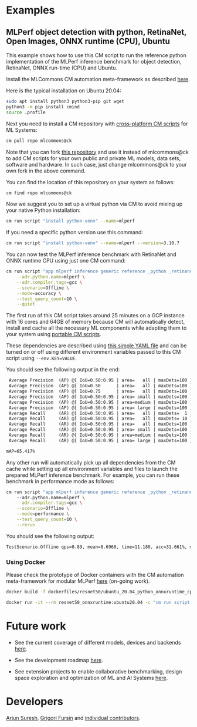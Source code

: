 # Examples

## MLPerf object detection with python, RetinaNet, Open Images, ONNX runtime (CPU), Ubuntu

This example shows how to use this CM script to run the reference python implementation 
of the MLPerf inference benchmark for object detection, RetinaNet, ONNX run-time (CPU) and Ubuntu.

Install the MLCommons CM automation meta-framework as described [here]( https://github.com/mlcommons/ck/blob/master/cm/docs/installation.md ).

Here is the typical installation on Ubuntu 20.04:

```bash
sudo apt install python3 python3-pip git wget
python3 -m pip install cmind
source .profile
```

Next you need to install a CM repository with [cross-platform CM scripts](https://github.com/mlcommons/ck/tree/master/cm-mlops/script) for ML Systems:

```bash
cm pull repo mlcommons@ck
```

Note that you can fork [this repository](https://github.com/mlcommons/ck) and use it instead of mlcommons@ck 
to add CM scripts for your own public and private ML models, data sets, software and hardware.
In such case, just change mlcommons@ck to your own fork in the above command.

You can find the location of this repository on your system as follows:
```bash
cm find repo mlcommons@ck
```

Now we suggest you to set up a virtual python via CM to avoid mixing up your native Python installation:
```bash
cm run script "install python-venv" --name=mlperf
```

If you need a specific python version use this command:
```bash
cm run script "install python-venv" --name=mlperf --version=3.10.7
```

You can now test the MLPerf inference benchmark with RetinaNet and ONNX runtime CPU using just one CM command:

```bash
cm run script "app mlperf inference generic reference _python _retinanet _onnxruntime _cpu" \
    --adr.python.name=mlperf \
    --adr.compiler.tags=gcc \
    --scenario=Offline \
    --mode=accuracy \
    --test_query_count=10 \
    --quiet
```

The first run of this CM script takes around 25 minutes on a GCP instance with 16 cores and 64GB of memory because
CM will automatically detect, install and cache all the necessary ML components 
while adapting them to your system using [portable CM scripts](https://github.com/mlcommons/ck/tree/master/cm-mlops/script).

These dependencies are described using [this simple YAML file](https://github.com/octoml/ck/blob/master/cm-mlops/script/app-mlperf-inference-reference/_cm.yaml#L57)
and can be turned on or off using different environment variables passed to this CM script using `--env.KEY=VALUE`.

You should see the following output in the end:
```txt
 Average Precision  (AP) @[ IoU=0.50:0.95 | area=   all | maxDets=100 ] = 0.654
 Average Precision  (AP) @[ IoU=0.50      | area=   all | maxDets=100 ] = 0.827
 Average Precision  (AP) @[ IoU=0.75      | area=   all | maxDets=100 ] = 0.654
 Average Precision  (AP) @[ IoU=0.50:0.95 | area= small | maxDets=100 ] = 0.000
 Average Precision  (AP) @[ IoU=0.50:0.95 | area=medium | maxDets=100 ] = -1.000
 Average Precision  (AP) @[ IoU=0.50:0.95 | area= large | maxDets=100 ] = 0.657
 Average Recall     (AR) @[ IoU=0.50:0.95 | area=   all | maxDets=  1 ] = 0.566
 Average Recall     (AR) @[ IoU=0.50:0.95 | area=   all | maxDets= 10 ] = 0.705
 Average Recall     (AR) @[ IoU=0.50:0.95 | area=   all | maxDets=100 ] = 0.735
 Average Recall     (AR) @[ IoU=0.50:0.95 | area= small | maxDets=100 ] = 0.000
 Average Recall     (AR) @[ IoU=0.50:0.95 | area=medium | maxDets=100 ] = -1.000
 Average Recall     (AR) @[ IoU=0.50:0.95 | area= large | maxDets=100 ] = 0.738

mAP=65.417%

```

Any other run will automatically pick up all dependencies from the CM cache while setting up all environment variables and files 
to launch the prepared MLPerf inference benchmark. For example, you can run these benchmark in performance mode as follows:

```bash
cm run script "app mlperf inference generic reference _python _retinanet _onnxruntime _cpu" \ 
    --adr.python.name=mlperf \
    --adr.compiler.tags=gcc \
    --scenario=Offline \
    --mode=performance \
    --test_query_count=10 \
    --rerun
```

You should see the following output:
```txt
TestScenario.Offline qps=0.89, mean=8.6960, time=11.180, acc=31.661%, mAP=65.417%, queries=10, tiles=50.0:8.8280,80.0:9.0455,90.0:9.1450,95.0:9.2375,99.0:9.3114,99.9:9.3281
```



### Using Docker

Please check the prototype of Docker containers with the CM automation meta-framework 
for modular MLPerf [here](https://github.com/mlcommons/ck/tree/master/docker) 
(on-going work).

```bash
docker build -f dockerfiles/resnet50/ubuntu_20.04_python_onnxruntime_cpu.Dockerfile -t resnet50_onnxruntime:ubuntu20.04 .
```

```bash
docker run -it --rm resnet50_onnxruntime:ubuntu20.04 -c "cm run script --tags=app,mlperf,inference,reference,python_resnet50,_onnxruntime,_cpu --scenario=Offline --mode=accuracy"
```




# Future work

* See the current coverage of different models, devices and backends [here](README-extra.md#current-coverage).

* See the development roadmap [here](https://github.com/mlcommons/ck/issues/536).

* See extension projects to enable collaborative benchmarking, design space exploration and optimization of ML and AI Systems [here](https://github.com/mlcommons/ck/issues/627).


# Developers

[Arjun Suresh](https://www.linkedin.com/in/arjunsuresh), 
[Grigori Fursin]( https://cKnowledge.org/gfursin ) 
and [individual contributors](https://github.com/mlcommons/ck/blob/master/CONTRIBUTING.md).

